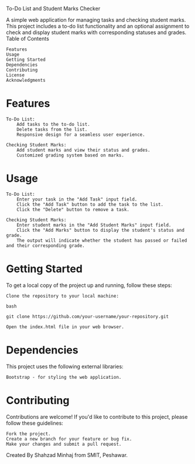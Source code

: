 To-Do List and Student Marks Checker

A simple web application for managing tasks and checking student marks. This project includes a to-do list functionality and an optional assignment to check and display student marks with corresponding statuses and grades.
Table of Contents

    Features
    Usage
    Getting Started
    Dependencies
    Contributing
    License
    Acknowledgments

# Features

    To-Do List:
        Add tasks to the to-do list.
        Delete tasks from the list.
        Responsive design for a seamless user experience.

    Checking Student Marks:
        Add student marks and view their status and grades.
        Customized grading system based on marks.

# Usage

    To-Do List:
        Enter your task in the "Add Task" input field.
        Click the "Add Task" button to add the task to the list.
        Click the "Delete" button to remove a task.

    Checking Student Marks:
        Enter student marks in the "Add Student Marks" input field.
        Click the "Add Marks" button to display the student's status and grade.
        The output will indicate whether the student has passed or failed and their corresponding grade.

# Getting Started

To get a local copy of the project up and running, follow these steps:

    Clone the repository to your local machine:

    bash

    git clone https://github.com/your-username/your-repository.git

    Open the index.html file in your web browser.

# Dependencies

This project uses the following external libraries:

    Bootstrap - for styling the web application.

# Contributing

Contributions are welcome! If you'd like to contribute to this project, please follow these guidelines:

    Fork the project.
    Create a new branch for your feature or bug fix.
    Make your changes and submit a pull request.



Created By Shahzad Minhaj from SMIT, Peshawar.
